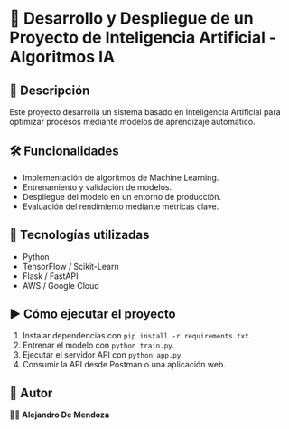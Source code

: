# 📌 Desarrollo y Despliegue de un Proyecto de Inteligencia Artificial - Algoritmos IA  

## 📖 Descripción  
Este proyecto desarrolla un sistema basado en Inteligencia Artificial para optimizar procesos mediante modelos de aprendizaje automático.

## 🛠️ Funcionalidades  
- Implementación de algoritmos de Machine Learning.  
- Entrenamiento y validación de modelos.  
- Despliegue del modelo en un entorno de producción.  
- Evaluación del rendimiento mediante métricas clave.  

## 🚀 Tecnologías utilizadas  
- Python  
- TensorFlow / Scikit-Learn  
- Flask / FastAPI  
- AWS / Google Cloud  

## ▶️ Cómo ejecutar el proyecto  
1. Instalar dependencias con `pip install -r requirements.txt`.  
2. Entrenar el modelo con `python train.py`.  
3. Ejecutar el servidor API con `python app.py`.  
4. Consumir la API desde Postman o una aplicación web.  

## 📌 Autor  
👨‍💻 **Alejandro De Mendoza**
